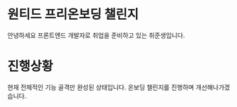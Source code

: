 # 원티드 프리온보딩 챌린지

안녕하세요 프론트엔드 개발자로 취업을 준비하고 있는 취준생입니다.

# 진행상황

현재 전체적인 기능 골격만 완성된 상태입니다. 온보딩 챌린지를 진행하며 개선해나가겠습니다.
